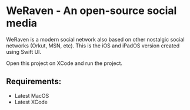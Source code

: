 # WeRaven - An open-source social media
WeRaven is a modern social network also based on other nostalgic social networks (Orkut, MSN, etc). This is the iOS and iPadOS version created using Swift UI.

Open this project on XCode and run the project.

## Requirements:
- Latest MacOS
- Latest XCode
